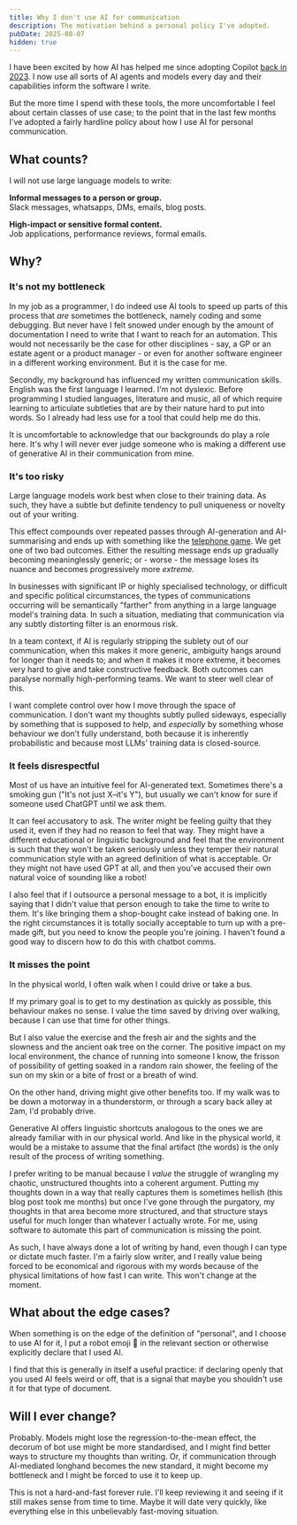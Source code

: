 ```yaml
---
title: Why I don't use AI for communication
description: The motivation behind a personal policy I've adopted.
pubDate: 2025-08-07
hidden: true
---
```


I have been excited by how AI has helped me since adopting Copilot [back in 2023](https://www.nickwhite.cc/blog/working-with-github-copilot). I now use all sorts of AI agents and models every day and their capabilities inform the software I write.

But the more time I spend with these tools, the more uncomfortable I feel about certain classes of use case; to the point that in the last few months I've adopted a fairly hardline policy about how I use AI for personal communication.

## What counts?

I will not use large language models to write:

**Informal messages to a person or group.**<br/> 
Slack messages, whatsapps, DMs, emails, blog posts.

**High-impact or sensitive formal content.**<br/>
Job applications, performance reviews, formal emails.

## Why?

### It's not my bottleneck
In my job as a programmer, I do indeed use AI tools to speed up parts of this process that _are_ sometimes the bottleneck, namely coding and some debugging. But never have I felt snowed under enough by the amount of documentation I need to write that I want to reach for an automation. This would not necessarily be the case for other disciplines - say, a GP or an estate agent or a product manager - or even for another software engineer in a different working environment. But it is the case for me.

Secondly, my background has influenced my written communication skills. English was the first language I learned. I'm not dyslexic. Before programming I studied languages, literature and music, all of which require learning to articulate subtleties that are by their nature hard to put into words. So I already had less use for a tool that could help me do this. 

It is uncomfortable to acknowledge that our backgrounds do play a role here. It's why I will never ever judge someone who is making a different use of generative AI in their communication from mine.


### It's too risky
Large language models work best when close to their training data. As such, they have a subtle but definite tendency to pull uniqueness or novelty out of your writing. 

This effect compounds over repeated passes through AI-generation and AI-summarising and ends up with something like the [telephone game](https://en.wikipedia.org/wiki/Telephone_game). We get one of two bad outcomes. Either the resulting message ends up gradually becoming meaninglessly generic; or - worse - the message loses its nuance and becomes progressively more _extreme_.

In businesses with significant IP or highly specialised technology, or difficult and specific political circumstances, the types of communications occurring will be semantically "farther" from anything in a large language model's training data. In such a situation, mediating that communication via any subtly distorting filter is an enormous risk. 

In a team context, if AI is regularly stripping the sublety out of our communication, when this makes it more generic, ambiguity hangs around for longer than it needs to; and when it makes it more extreme, it becomes very hard to give and take constructive feedback. Both outcomes can paralyse normally high-performing teams. We want to steer well clear of this.

I want complete control over how I move through the space of communication. I don't want my thoughts subtly pulled sideways, especially by something that is supposed to help, and _especially_ by something whose behaviour we don't fully understand, both because it is inherently probabilistic and because most LLMs' training data is closed-source.

### It feels disrespectful

Most of us have an intuitive feel for AI-generated text. Sometimes there's a smoking gun ("It's not just X–it's Y"), but usually we can't know for sure if someone used ChatGPT until we ask them. 

It can feel accusatory to ask. The writer might be feeling guilty that they used it, even if they had no reason to feel that way. They might have a different educational or linguistic background and feel that the environment is such that they won't be taken seriously unless they temper their natural communication style with an agreed definition of what is acceptable. Or they might not have used GPT at all, and then you've accused their own natural voice of sounding like a robot!

I also feel that if I outsource a personal message to a bot, it is implicitly saying that I didn't value that person enough to take the time to write to them. It's like bringing them a shop-bought cake instead of baking one. In the right circumstances it is totally socially acceptable to turn up with a pre-made gift, but you need to know the people you're joining. I haven't found a good way to discern how to do this with chatbot comms.

### It misses the point

In the physical world, I often walk when I could drive or take a bus.

If my primary goal is to get to my destination as quickly as possible, this behaviour makes no sense. I value the time saved by driving over walking, because I can use that time for other things. 

But I also value the exercise and the fresh air and the sights and the slowness and the ancient oak tree on the corner. The positive impact on my local environment, the chance of running into someone I know, the frisson of possibility of getting soaked in a random rain shower, the feeling of the sun on my skin or a bite of frost or a breath of wind.

On the other hand, driving might give other benefits too. If my walk was to be down a motorway in a thunderstorm, or through a scary back alley at 2am, I'd probably drive.

Generative AI offers linguistic shortcuts analogous to the ones we are already familiar with in our physical world. And like in the physical world, it would be a mistake to assume that the final artifact (the words) is the only result of the process of writing something.

I prefer writing to be manual because I _value_ the struggle of wrangling my chaotic, unstructured thoughts into a coherent argument. Putting my thoughts down in a way that really captures them is sometimes hellish (this blog post took me months) but once I've gone through the purgatory, my thoughts in that area become more structured, and that structure stays useful for much longer than whatever I actually wrote. For me, using software to automate this part of communication is missing the point.

As such, I have always done a lot of writing by hand, even though I can type or dictate much faster. I'm a fairly slow writer, and I really value being forced to be economical and rigorous with my words because of the physical limitations of how fast I can write. This won't change at the moment.

## What about the edge cases?

When something is on the edge of the definition of "personal", and I choose to use AI for it, I put a robot emoji 🤖 in the relevant section or otherwise explicitly declare that I used AI.

I find that this is generally in itself a useful practice: if declaring openly that you used AI feels weird or off, that is a signal that maybe you shouldn't use it for that type of document.

## Will I ever change?

Probably. Models might lose the regression-to-the-mean effect, the decorum of bot use might be more standardised, and I might find better ways to structure my thoughts than writing. Or, if communication through AI-mediated longhand becomes the new standard, it might become my bottleneck and I might be forced to use it to keep up.

This is not a hard-and-fast forever rule. I'll keep reviewing it and seeing if it still makes sense from time to time. Maybe it will date very quickly, like everything else in this unbelievably fast-moving situation.
